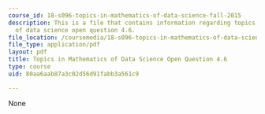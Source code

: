 ```yaml
---
course_id: 18-s096-topics-in-mathematics-of-data-science-fall-2015
description: This is a file that contains information regarding topics in mathematics
  of data science open question 4.6.
file_location: /coursemedia/18-s096-topics-in-mathematics-of-data-science-fall-2015/80aa6aab87a3c02d56d91fabb3a561c9_MIT18_S096F15_Open4.6.pdf
file_type: application/pdf
layout: pdf
title: Topics in Mathematics of Data Science Open Question 4.6
type: course
uid: 80aa6aab87a3c02d56d91fabb3a561c9

---
```

None